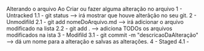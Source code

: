 Alterando o arquivo
Ao Criar ou fazer alguma alteração no arquivo
1 - Untracked
    1.1 -  git status --> irá mostrar que houve alterãção no seu git.
2 - Unmodifild
    2.1 -  git add nomeDoArquivo.md --> irá adicionar o arquivo modificado na lista
    2.2 -  git add . --> adiciona TODOs os arquivos modificados na ista
3 - Modifild
    3.1 - git commit -m "descricaoDaAlteração" --> dá um nome para a alteração e salvas as alterações.
4 - Staged
    4.1 - 